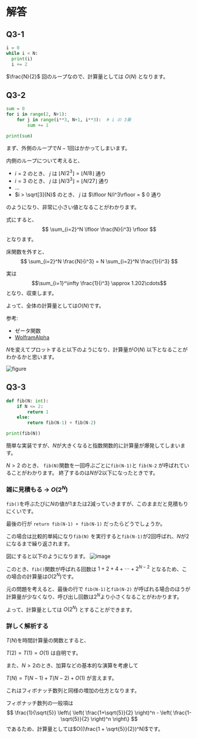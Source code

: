 # 解答

## Q3-1
```python
i = 0
while i < N:
  print(i)
  i += 2
```

$\frac{N}{2}$ 回のループなので、計算量としては $O(N)$ となります。


## Q3-2
```python
sum = 0
for i in range(2, N+1):
    for j in range(i**3, N+1, i**3):  # i の 3乗
        sum += 1

print(sum)
```

まず、外側のループで$N-1$回はかかってしまいます。

内側のループについて考えると、
- $i = 2$ のとき、 $j$ は $\lfloor N/2^3 \rfloor = \lfloor N/8 \rfloor$ 通り
- $i = 3$ のとき、 $j$ は $\lfloor N/3^3 \rfloor = \lfloor N/27 \rfloor$ 通り
- ...
- $i > \sqrt[3]{N}$ のとき、 $j$ は $\lfloor N/i^3\rfloor = $ 0 通り

のようになり、非常に小さい値となることがわかります。

式にすると、
$$
\sum_{i=2}^N \lfloor \frac{N}{i^3} \rfloor
$$
となります。

床関数を外すと、
$$
\sum_{i=2}^N \frac{N}{i^3}   = N \sum_{i=2}^N \frac{1}{i^3}
$$

実は
$$\sum_{i=1}^\infty \frac{1}{i^3} \approx 1.202\cdots$$
となり、収束します。

よって、全体の計算量としては$O(N)$です。

参考: 
- ゼータ関数
- [WolframAlpha](https://ja.wolframalpha.com/input/?i=%CE%B6%283%29)


$N$を変えてプロットすると以下のようになり、計算量が$O(N)$ 以下となることがわかるかと思います。

![figure](https://res.cloudinary.com/ddaz9etkx/image/upload/v1629303914/202108/Figure_1_trhpmj.png)


## Q3-3

```python
def fib(N: int):
    if N <= 2:
        return 1
    else:
        return fib(N-1) + fib(N-2)

print(fib(N))
```


簡単な実装ですが、$N$が大きくなると指数関数的に計算量が爆発してしまいます。

$N > 2$ のとき、 `fib(N)`関数を一回呼ぶごとに`fib(N-1)`と `fib(N-2` が呼ばれていることがわかります。
終了するのは$N$が$2$以下になったときです。

### 雑に見積もる → $O(2^N)$

`fib()`を呼ぶたびに$N$の値が$1$または$2$減っていきますが、このままだと見積もりにくいです。

最後の行が `return fib(N-1) + fib(N-1)` だったらどうでしょうか。

この場合は比較的単純になり`fib(N)` を実行すると`fib(N-1)`が2回呼ばれ、$N$が$2$になるまで繰り返されます。


図にすると以下のようになります。
![image](https://res.cloudinary.com/ddaz9etkx/image/upload/v1629306971/202108/t_vuseqo.png)


このとき、`fib()`関数が呼ばれる回数は $1 + 2 + 4 + \cdots + 2^{N-2}$ となるため、この場合の計算量は$O(2^N)$です。


元の問題を考えると、最後の行で `fib(N-1)`と`fib(N-2)` が呼ばれる場合のほうが計算量が少なくなり、呼び出し回数は$2^N$より小さくなることがわかります。

よって、計算量としては $O(2^N)$ とすることができます。


### 詳しく解析する

$T(N)$を時間計算量の関数とすると、

$T(2) = T(1) = O(1)$ は自明です。

また、$N>2$のとき、加算などの基本的な演算を考慮して

$T(N) = T(N-1) + T(N-2) + O(1)$
が言えます。

これはフィボナッチ数列と同様の増加の仕方となります。

フィボナッチ数列の一般項は
$$
\frac{1}{\sqrt{5}} \left\{ \left( \frac{1+\sqrt{5}}{2} \right)^n - \left( \frac{1-\sqrt{5}}{2} \right)^n \right\}
$$
であるため、計算量としては$O((\frac{1 + \sqrt{5}}{2})^N)$です。